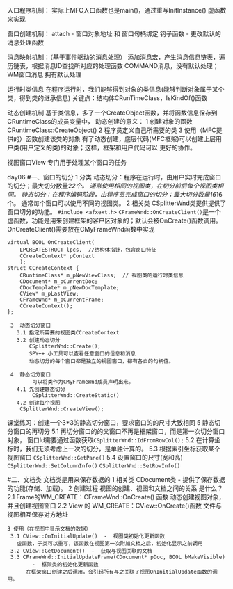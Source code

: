 入口程序机制：
实际上MFC入口函数也是main()，通过重写InitInstance() 虚函数来实现

窗口创建机制：
attach - 窗口对象地址 和 窗口句柄绑定
钩子函数 - 更改默认的消息处理函数

消息映射机制：（基于事件驱动的消息处理）
添加消息宏，产生消息信息链表，遍历链表，根据消息ID查找所对应的处理函数
COMMAND消息，没有默认处理；WM窗口消息 拥有默认处理

运行时类信息
在程序运行时，我们能够得到对象的类信息(能够判断对象属于某个类，得到类的继承信息)
关键点：结构体CRunTimeClass，IsKindOf()函数

动态创建机制
基于类信息，多了一个CreateObject函数，并将函数信息保存到CRuntimeClass的成员变量中，
动态创建的意义：
1 创建对象的函数CRuntimeClass::CreateObject()
2 程序员定义自己所需要的类
3 使用（MFC提供的）函数创建该类的对象
有了动态创建，底层代码(MFC框架)可以创建上层用户类(用户定义的类)的对象；这样，框架和用户代码可以
更好的协作。

视图窗口View
专门用于处理某个窗口的任务

day06
#一、窗口的切分
    1  分类
     动态切分：程序在运行时，由用户实时完成窗口的切分；最大切分数量2*2个。
            通常使用相同的视图类，在切分前后每个视图类相同。
     静态切分：在程序编码阶段，由程序员完成窗口的切分；最大切分数量16*16个。
            通常每个窗口可以使用不同的视图类。
    2  相关类
     CSplitterWnd类提供提供了窗口切分的功能。
     `#include <afxext.h>`
     `CFrameWnd::OnCreateClient()`是一个虚函数，功能是用来创建框架的客户区对象的；默认会被OnCreate()函数调用。
     OnCreateClient()需要放在CMyFrameWnd函数中实现
```
virtual BOOL OnCreateClient(
	LPCREATESTRUCT lpcs,  //结构体指针，包含窗口特征
	CCreateContext* pContext 
	); 
struct CCreateContext {
	CRuntimeClass* m_pNewViewClass;  // 视图类的运行时类信息
	CDocument* m_pCurrentDoc;
	CDocTemplate* m_pNewDocTemplate;
	CView* m_pLastView;
	CFrameWnd* m_pCurrentFrame;
	CCreateContext(); 
}; 
```
     3  动态切分窗口
       3.1 指定所需要的视图类CCreateContext
       3.2 创建动态切分
           CSplitterWnd::Create();
           SPY++ 小工具可以查看任意窗口的信息和消息
           动态切分的每个窗口都是独立的视图窗口，都有各自的句柄值。

     4  静态切分窗口
     		可以将类作为CMyFrameWnd成员声明出来。
       4.1 先创建静态切分
            CSplitterWnd::CreateStatic()
       4.2 创建每个视图
       	CSplitterWnd::CreateView();
  课堂练习：创建一个3*3的静态切分窗口，要求窗口的的尺寸大致相同
     5  静态切分窗口的再切分
       5.1 再切分窗口的的父窗口不再是框架窗口，而是第一次切分窗口对象，
       	窗口Id需要通过函数获取`CSplitterWnd::IdFromRowCol();`
       5.2 在计算坐标时，我们无须考虑上一次的切分，是单独计算的。
       5.3 根据索引坐标获取某个视图窗口
            `CSplitterWnd::GetPane()`
       5.4 设置窗口的尺寸(宽和高)
            `CSplitterWnd::SetColumnInfo()`
            `CSplitterWnd::SetRowInfo()`

#二、文档类
  文档类是用来保存数据的
    1  相关类
    CDocument类 - 提供了保存数据的功能(存储、加载)。
    2  创建过程
	视图的创建、视图和文档之间的关系  是什么？
     2.1 Frame的WM_CREATE：CFrameWnd::OnCreate() 函数
        动态创建视图对象，并且创建视图窗口
     2.2 View 的 WM_CREATE：CView::OnCreate()函数
        文件与视图相互保存对方地址

    3 使用（在视图中显示文档的数据）
     3.1 CView::OnInitialUpdate()  -  视图类初始化更新函数
       虚函数，子类可以重写，该函数在视图第一次附加文档之后，初始化显示之前调用
     3.2 CView::GetDocument()  -  获取与视图关联的文档
     3.3 CFrameWnd::InitialUpdateFrame(CDocument* pDoc, BOOL bMakeVisible)
            -  框架类的初始化更新函数
          在框架窗口创建之后调用，会引起所有与之关联了视图OnInitialUpdate函数的调用。
        







